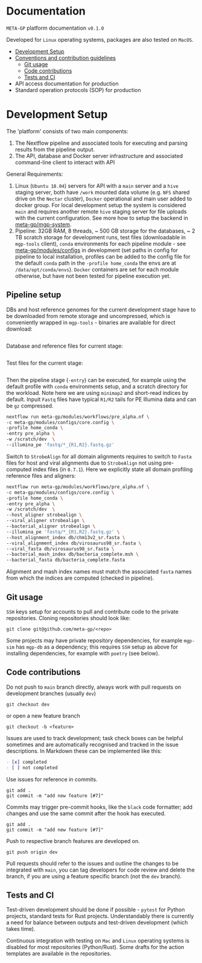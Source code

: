 # Documentation

`META-GP` platform documentation `v0.1.0`

Developed for `Linux` operating systems, packages are also tested on `MacOS`.

- [Development Setup](#development-setup)
- [Conventions and contribution guidelines](#source-code)
  - [Git usage](#git)
  - [Code contributions](#code-contributions)
  - [Tests and CI](#tests-and-ci)
- API access documentation for production
- Standard operation protocols (SOP) for production

# Development Setup

The 'platform' consists of two main components:

1. The Nextflow pipeline and associated tools for executing and parsing results from the pipeline output.
2. The API, database and Docker server infrastructure and associated command-line client to interact with API

General Requirements:

1. Linux (`Ubuntu 18.04`) servers for API with a `main` server and a `hive` staging server, both have `/work` mounted data volume (e.g. `NFS` shared drive on the `Nectar` cluster), `Docker` operational and main user added to docker group. For local development setup the system is considered `main` and requires another remote `hive` staging server for file uploads with the current configuration. See more how to setup the backend in [meta-gp/mgp-system](https://github.com/meta-gp/mgp-system).
2. Pipeline: 32GB RAM, 8 threads, ~ 500 GB storage for the databases, ~ 2 TB scratch storage for development runs, test files (downloadable in `mgp-tools` client), `conda` environments for each pipeline module - see [meta-gp/modules/configs](https://github.com/meta-gp/modules/blob/main/configs/core.config) in development (set paths in config for pipeline to local installation, profiles can be added to the config file for the default `conda` path in the `-profile home_conda` the envs are at `/data/opt/conda/envs`). `Docker` containers are set for each module otherwise, but have not been tested for pipeline execution yet.

## Pipeline setup

DBs and host reference genomes for the current development stage have to be downloaded from remote storage and uncompressed, which is conveniently wrapped in `mgp-tools` - binaries are available for direct download:

```bash
```

Database and reference files for current stage:

```

```


Test files for the current stage:

```

```

Then the pipeline stage (`-entry`) can be executed, for example using the default profile with `conda` environments setup, and a scratch directory for the workload. Note here we are using `minimap2` and short-read indices by default. Inpuit `Fastq` files have typical `R1/R2` tails for PE Illumina data and can be `gz` compressed.

```bash
nextflow run meta-gp/modules/workflows/pre_alpha.nf \
-c meta-gp/modules/configs/core.config \
-profile home_conda \
-entry pre_alpha \
-w /scratch/dev  \
--illumina_pe 'fastq/*_{R1,R2}.fastq.gz'
```

Switch to `StrobeAlign` for all domain alignments requires to switch to `Fasta` files for host and viral alignments due to `StrobeAlign` not using pre-computed index files (in `0.7.1`). Here we explicitly state all domain profiling reference files and aligners:

```bash
nextflow run meta-gp/modules/workflows/pre_alpha.nf \
-c meta-gp/modules/configs/core.config \
-profile home_conda \
-entry pre_alpha \
-w /scratch/dev  \
--host_aligner strobealign \
--viral_aligner strobealign \
--bacterial_aligner strobealign \
--illumina_pe 'fastq/*_{R1,R2}.fastq.gz' \
--host_alignment_index db/chm13v2_sr.fasta \
--viral_alignment_index db/virosaurus98_sr.fasta \
--viral_fasta db/virosaurus98_sr.fasta \
--bacterial_mash_index db/bacteria_complete.msh \
--bacterial_fasta db/bacteria_complete.fasta
```

Alignment and mash index names must match the associated `fasta` names from which the indices are computed (checked in pipeline).

## Git usage

`SSH` keys setup for accounts to pull and contribute code to the private repositories. Cloning repositories should look like:

```
git clone git@github.com/meta-gp/<repo>
```

Some projects may have private repository dependencies, for example `mgp-sim` has `mgp-db` as a dependency; this requires `SSH` setup as above for installing dependencies, for example with `poetry` (see below).


## Code contributions

Do not push to `main` branch directly, always work with pull requests on development branches (usually `dev`)

```
git checkout dev
```

or open a new feature branch

```
git checkout -b <feature>
```

Issues are used to track development; task check boxes can be helpful sometimes and are automatically recognised and tracked in the issue descriptions. In Markdown these can be implemented like this:

```markdown
- [x] completed
- [ ] not completed
```


Use issues for reference in commits.

```
git add .
git commit -m "add new feature [#7]"
```

Commits may trigger pre-commit hooks, like the `black` code formatter; add changes and use the same commit after the hook has executed.

```
git add .
git commit -m "add new feature [#7]"
```

Push to respective branch features are developed on.

```
git push origin dev
```

Pull requests should refer to the issues and outline the changes to be integrated with `main`, you can tag developers for code review and delete the branch, if you are using a feature specific branch (not the `dev` branch).

## Tests and CI

Test-driven development should be done if possible - `pytest` for Python projects, standard tests for Rust projects. Understandably there is currently a need for balance between outputs and test-driven development (which takes time).

Continuous integration with testing on `Mac` and `Linux` operating systems is disabled for most repositories (Python/Rust). Some drafts for the action templates are available in the repositories.

